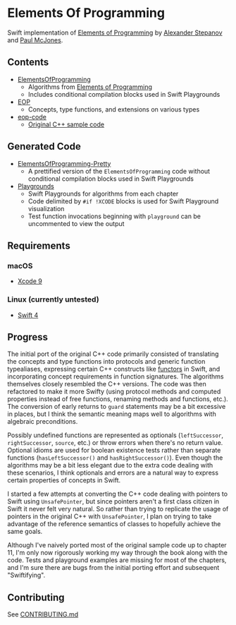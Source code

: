 # Elements Of Programming

Swift implementation of [Elements of Programming](https://www.amazon.com/gp/product/032163537X/ref=as_li_tl?ie=UTF8&camp=1789&creative=9325&creativeASIN=032163537X&linkCode=as2&tag=roodl05-20&linkId=0167e9e125bbfdaa3115ad5def8b3d6d) by [Alexander Stepanov](http://stepanovpapers.com/) and [Paul McJones](http://www.mcjones.org/paul/).

## Contents

- [ElementsOfProgramming](https://github.com/JrGoodle/ElementsOfProgramming/tree/master/ElementsOfProgramming)
    - Algorithms from [Elements of Programming](https://www.amazon.com/gp/product/032163537X/ref=as_li_tl?ie=UTF8&camp=1789&creative=9325&creativeASIN=032163537X&linkCode=as2&tag=roodl05-20&linkId=0167e9e125bbfdaa3115ad5def8b3d6d)
    - Includes conditional compilation blocks used in Swift Playgrounds
- [EOP](https://github.com/JrGoodle/ElementsOfProgramming/tree/master/EOP)
    - Concepts, type functions, and extensions on various types
- [eop-code](https://github.com/JrGoodle/ElementsOfProgramming/tree/master/eop-code)
    - [Original C++ sample code](http://elementsofprogramming.com/)

## Generated Code

- [ElementsOfProgramming-Pretty](https://github.com/JrGoodle/ElementsOfProgramming/tree/master/ElementsOfProgramming-Pretty)
    - A prettified version of the `ElementsOfProgramming` code without conditional compilation blocks used in Swift Playgrounds
- [Playgrounds](https://github.com/JrGoodle/ElementsOfProgramming/tree/master/Playgrounds)
    - Swift Playgrounds for algorithms from each chapter
    - Code delimited by `#if !XCODE` blocks is used for Swift Playground visualization
    - Test function invocations beginning with `playground` can be uncommented to view the output

## Requirements

### macOS

- [Xcode 9](https://developer.apple.com/xcode/)

### Linux (currently untested)

- [Swift 4](https://swift.org/download/#snapshots)

## Progress

The initial port of the original C++ code primarily consisted of translating the concepts and type functions into protocols and generic function typealiases, expressing certain C++ constructs like [functors](https://stackoverflow.com/questions/356950/c-functors-and-their-uses) in Swift, and incorporating concept requirements in function signatures. The algorithms themselves closely resembled the C++ versions. The code was then refactored to make it more Swifty (using protocol methods and computed properties instead of free functions, renaming methods and functions, etc.). The conversion of early returns to `guard` statements may be a bit excessive in places, but I think the semantic meaning maps well to algorithms with algebraic preconditions.

Possibly undefined functions are represented as optionals (`leftSuccessor`, `rightSuccessor`, `source`, etc.) or throw errors when there's no return value. Optional idioms are used for boolean existence tests rather than separate functions (`hasLeftSuccessor()` and `hasRightSuccessor()`). Even though the algorithms may be a bit less elegant due to the extra code dealing with these scenarios, I think optionals and errors are a natural way to express certain properties of concepts in Swift.

I started a few attempts at converting the C++ code dealing with pointers to Swift using `UnsafePointer`, but since pointers aren't a first class citizen in Swift it never felt very natural. So rather than trying to replicate the usage of pointers in the original C++ with `UnsafePointer`, I plan on trying to take advantage of the reference semantics of classes to hopefully achieve the same goals.

 Although I've naively ported most of the original sample code up to chapter 11, I'm only now rigorously working my way through the book along with the code. Tests and playground examples are missing for most of the chapters, and I'm sure there are bugs from the initial porting effort and subsequent "Swiftifying".

## Contributing

See [CONTRIBUTING.md](https://github.com/JrGoodle/ElementsOfProgramming/blob/master/CONTRIBUTING.md)
